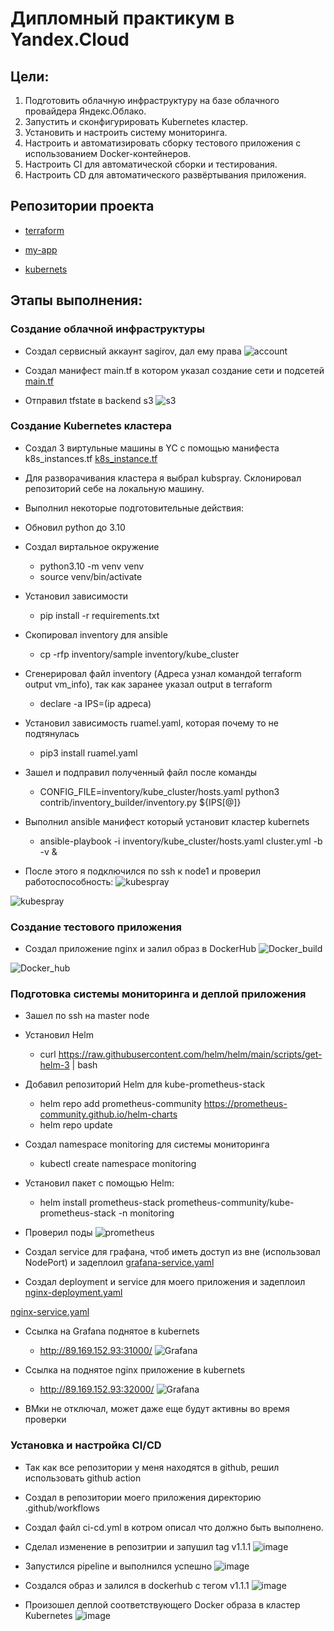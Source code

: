 # Дипломный практикум в Yandex.Cloud

## Цели:

1. Подготовить облачную инфраструктуру на базе облачного провайдера Яндекс.Облако.
2. Запустить и сконфигурировать Kubernetes кластер.
3. Установить и настроить систему мониторинга.
4. Настроить и автоматизировать сборку тестового приложения с использованием Docker-контейнеров.
5. Настроить CI для автоматической сборки и тестирования.
6. Настроить CD для автоматического развёртывания приложения.

## Репозитории проекта
- [terraform](https://github.com/bogkofe/terraform-diplom/tree/master/src)

- [my-app](https://github.com/bogkofe/app-diplom)

- [kubernets](https://github.com/bogkofe/kubernetes-diplom)



## Этапы выполнения:

### Создание облачной инфраструктуры
- Создал сервисный аккаунт sagirov, дал ему права
![account](https://github.com/bogkofe/diplom/blob/main/files/2.png)

- Создал манифест main.tf в котором указал создание сети и подсетей
[main.tf](https://github.com/bogkofe/terraform-diplom/blob/master/src/main.tf)

- Отправил tfstate в backend s3 
![s3](https://github.com/bogkofe/diplom/blob/main/files/1.png)


### Создание Kubernetes кластера
- Создал 3 виртульные машины в YC с помощью манифеста k8s_instances.tf
[k8s_instance.tf](https://github.com/bogkofe/terraform-diplom/blob/master/src/k8s_instance.tf)

- Для разворачивания кластера я выбрал kubspray. Склонировал репозиторий себе на локальную машину.

- Выполнил некоторые подготовительные действия:

- Обновил python до 3.10

- Создал виртальное окружение
	* python3.10 -m venv venv
	* source venv/bin/activate

- Установил зависимости
	* pip install -r requirements.txt

- Скопировал inventory для ansible
	* cp -rfp inventory/sample inventory/kube_cluster

- Сгенерировал файл inventory (Адреса узнал командой terraform output vm_info), так как заранее указал output в terraform
	* declare -a IPS=(ip адреса)

- Установил зависимость ruamel.yaml, которая почему то не подтянулась
	* pip3 install ruamel.yaml

- Зашел и подправил полученный файл после команды
	* CONFIG_FILE=inventory/kube_cluster/hosts.yaml python3 contrib/inventory_builder/inventory.py ${IPS[@]}

- Выполнил ansible манифест который установит кластер kubernets
	* ansible-playbook -i inventory/kube_cluster/hosts.yaml cluster.yml -b -v &

- После этого я подключился по ssh к node1 и проверил работоспособность:
![kubespray](https://github.com/bogkofe/diplom/blob/main/files/3.png)

![kubespray](https://github.com/bogkofe/diplom/blob/main/files/4.png)


### Создание тестового приложения
- Создал приложение nginx и залил образ в DockerHub
![Docker_build](https://github.com/bogkofe/diplom/blob/main/files/5.png)

![Docker_hub](https://github.com/bogkofe/diplom/blob/main/files/6.png)


### Подготовка cистемы мониторинга и деплой приложения
- Зашел по ssh на master node

- Установил Helm
	* curl https://raw.githubusercontent.com/helm/helm/main/scripts/get-helm-3 | bash

- Добавил репозиторий Helm для kube-prometheus-stack
	* helm repo add prometheus-community https://prometheus-community.github.io/helm-charts
	* helm repo update

- Создал namespace monitoring для системы мониторинга
	* kubectl create namespace monitoring

- Установил пакет с помощью Helm:
	* helm install prometheus-stack prometheus-community/kube-prometheus-stack -n monitoring

- Проверил поды
![prometheus](https://github.com/bogkofe/diplom/blob/main/files/7.png)

- Создал service для графана, чтоб иметь доступ из вне (использовал NodePort) и задеплоил
[grafana-service.yaml](https://github.com/bogkofe/kubernetes-diplom/blob/master/grafana-service.yaml)

- Создал deployment и service для моего приложения и задеплоил
[nginx-deployment.yaml](https://github.com/bogkofe/kubernetes-diplom/blob/master/nginx-deployment.yaml)

[nginx-service.yaml](https://github.com/bogkofe/kubernetes-diplom/blob/master/nginx-service.yaml)

- Ссылка на Grafana поднятое в kubernets
	* http://89.169.152.93:31000/
![Grafana](https://github.com/bogkofe/diplom/blob/main/files/8.png)

- Ссылка на поднятое nginx приложение в kubernets 
	* http://89.169.152.93:32000/
![Grafana](https://github.com/bogkofe/diplom/blob/main/files/9.png)

- ВМки не отключал, может даже еще будут активны во время проверки

### Установка и настройка CI/CD
- Так как все репозитории у меня находятся в github, решил использовать github action

- Создал в репозитории моего приложения директорию .github/workflows

- Создал файл ci-cd.yml в котром описал что должно быть выполнено.

- Сделал изменение в репозитрии и запушил tag v1.1.1
![image](https://github.com/bogkofe/diplom/blob/main/files/10.png)

- Запустился pipeline и выполнился успешно
![image](https://github.com/bogkofe/diplom/blob/main/files/12.png)

- Создался образ и залился в dockerhub c тегом v1.1.1
![image](https://github.com/bogkofe/diplom/blob/main/files/11.png)

- Произошел деплой соответствующего Docker образа в кластер Kubernetes
![image](https://github.com/bogkofe/diplom/blob/main/files/13.png)







